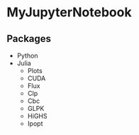 # MyJupyterNotebook
## Packages
* Python
* Julia
  * Plots
  * CUDA
  * Flux
  * Clp
  * Cbc
  * GLPK
  * HiGHS
  * Ipopt
